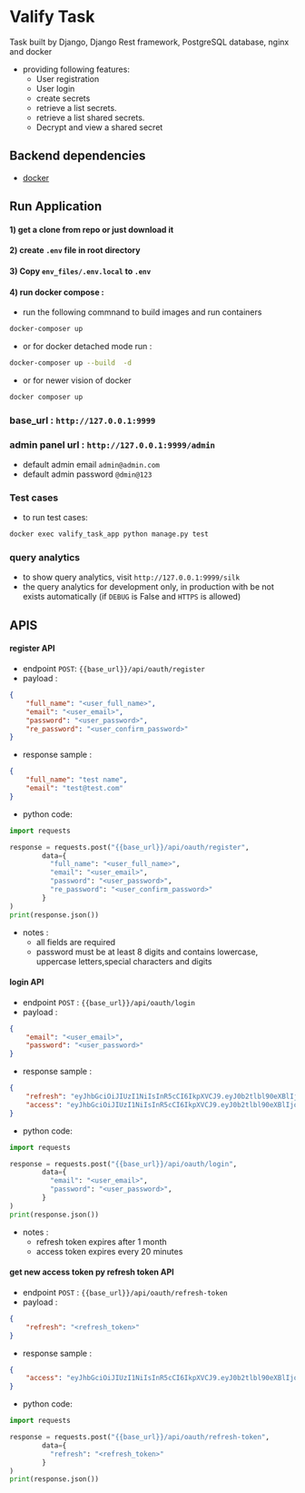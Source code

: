# Valify Task

Task built by Django, Django Rest framework, PostgreSQL database, nginx and docker 
- providing following features:
  - User registration
  - User login
  - create secrets
  - retrieve a list secrets.
  - retrieve a list shared secrets.
  - Decrypt and view a shared secret


## Backend dependencies

- [docker](https://docs.docker.com/get-docker/)

## Run Application

#### 1) get a clone from repo or just download it
#### 2) create `.env` file in root directory  
#### 3) Copy `env_files/.env.local` to `.env`
#### 4) run docker compose :

- run the following commnand to build images and run containers
```sh
docker-composer up 
 ```
- or for docker detached mode run :
```sh
docker-composer up --build  -d
 ```
- or for newer vision of docker 
```sh
docker composer up
```
### base_url : `http://127.0.0.1:9999`
### admin panel url : `http://127.0.0.1:9999/admin`
- default admin email `admin@admin.com`
- default admin password `@dmin@123`

### Test cases
- to run test cases:
```sh
docker exec valify_task_app python manage.py test
```
### query  analytics
- to show query analytics, visit `http://127.0.0.1:9999/silk`
- the query  analytics for development only, in production with be not exists automatically (if `DEBUG` is False
and `HTTPS` is allowed)

## APIS



#### register API
- endpoint `POST`: `{{base_url}}/api/oauth/register`
- payload :
```json
{
    "full_name": "<user_full_name>",
    "email": "<user_email>",
    "password": "<user_password>",
    "re_password": "<user_confirm_password>"
}
```
- response sample :
```json
{
    "full_name": "test name",
    "email": "test@test.com"
}
```
- python code:
```python
import requests

response = requests.post("{{base_url}}/api/oauth/register",
        data={
          "full_name": "<user_full_name>",
          "email": "<user_email>",
          "password": "<user_password>",
          "re_password": "<user_confirm_password>"
        }
)
print(response.json())
```
- notes :
  - all fields are required 
  - password must be at least 8 digits and contains lowercase, uppercase letters,special characters and digits 






#### login API
- endpoint `POST` : `{{base_url}}/api/oauth/login`
- payload :
```json
{
    "email": "<user_email>",
    "password": "<user_password>"
}
```
- response sample :
```json
{
    "refresh": "eyJhbGciOiJIUzI1NiIsInR5cCI6IkpXVCJ9.eyJ0b2tlbl90eXBlIjoicmVmcmVzaCIsImV4cCI6MTcwMDc2MzY2MywiaWF0IjoxNjk4MTcxNjYzLCJqdGkiOiJmZGIzMTMzODcwNzA0YjFkYTMzNDhhZWNiNDIzNmJjZSIsInVzZXJfaWQiOjMsImVtYWlsIjoidGVzdEB0ZXN0LmNvbSIsImZ1bGxfbmFtZSI6Im1vdXNhIG5hZ2VoIn0.M1Wge4zS_r0SDTganoiLM5JQCttvjTKftuth5LiFrlk",
    "access": "eyJhbGciOiJIUzI1NiIsInR5cCI6IkpXVCJ9.eyJ0b2tlbl90eXBlIjoiYWNjZXNzIiwiZXhwIjoxNzAwNzYzNjYzLCJpYXQiOjE2OTgxNzE2NjMsImp0aSI6Ijc2NDY4MjVhNDExNTQ2YzJiNTRlYjRmNWFmMGJjY2EyIiwidXNlcl9pZCI6MywiZW1haWwiOiJ0ZXN0QHRlc3QuY29tIiwiZnVsbF9uYW1lIjoibW91c2EgbmFnZWgifQ.dv9UIo903dW4VO-n8vS9UQL5DoXU5Kp50jTZC1XxT4A"
}
```
- python code:
```python
import requests

response = requests.post("{{base_url}}/api/oauth/login",
        data={
          "email": "<user_email>",
          "password": "<user_password>",
        }
)
print(response.json())
```
- notes :
  - refresh token expires after 1 month
  - access token expires every 20 minutes





#### get new access token py refresh token API
- endpoint `POST` : `{{base_url}}/api/oauth/refresh-token`
- payload :
```json
{
    "refresh": "<refresh_token>"
}
```
- response sample :
```json
{
    "access": "eyJhbGciOiJIUzI1NiIsInR5cCI6IkpXVCJ9.eyJ0b2tlbl90eXBlIjoiYWNjZXNzIiwiZXhwIjoxNjk4MTczMTE0LCJpYXQiOjE2OTgwODcxODksImp0aSI6IjE5NjNiZTlmZjdkNTQ0ZGJiN2E3ZTU3MzUzMTk0YTU4IiwidXNlcl9pZCI6MywiZW1haWwiOiJ0ZXN0QHRlc3QuY29tIiwiZnVsbF9uYW1lIjoibW91c2EgbmFnZWgifQ.eLFbINHkQsQS1uFBw5iod2y9kbmYa4qHkszpN7SjKbI"
}
```
- python code:
```python
import requests

response = requests.post("{{base_url}}/api/oauth/refresh-token",
        data={
          "refresh": "<refresh_token>"
        }
)
print(response.json())
```

